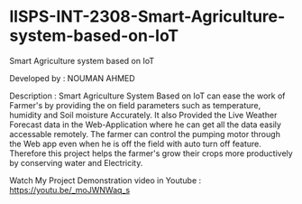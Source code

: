 # llSPS-INT-2308-Smart-Agriculture-system-based-on-IoT
Smart Agriculture system based on IoT

Developed by : NOUMAN AHMED

Description :
Smart Agriculture System Based on IoT can ease the work of Farmer's by providing the on field parameters such as temperature, humidity and Soil moisture Accurately. It also Provided the Live Weather Forecast data in the Web-Application where he can get all the data easily accessable remotely. The farmer can control the pumping motor through the Web app even when he is off the field with auto turn off feature. Therefore this project helps the farmer's grow their crops more productively by conserving water and Electricity.

Watch My Project Demonstration video in Youtube :
https://youtu.be/_moJWNWaq_s
